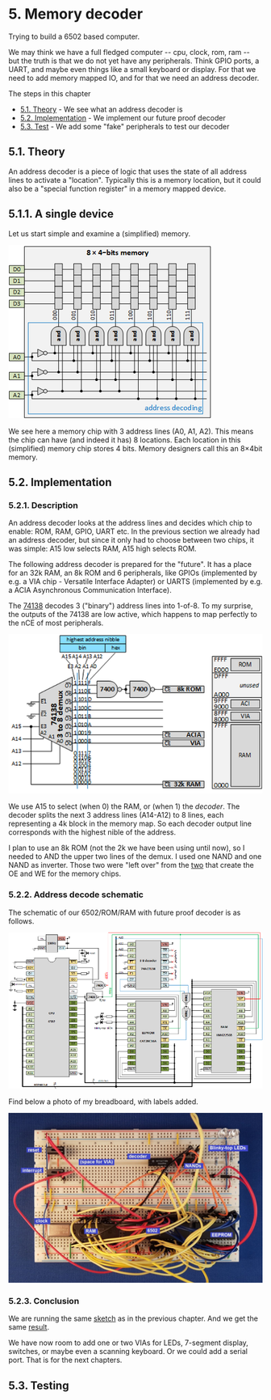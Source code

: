 # 5. Memory decoder
Trying to build a 6502 based computer. 

We may think we have a full fledged computer -- cpu, clock, rom, ram -- but the truth is that we do not yet have 
any peripherals. Think GPIO ports, a UART, and maybe even things like a small keyboard or display. For that we need
to add memory mapped IO, and for that we need an address decoder. 

The steps in this chapter
 - [5.1. Theory](README.md#51-Theory) - We see what an address decoder is
 - [5.2. Implementation](README.md#52-Implementation) - We implement our future proof decoder
 - [5.3. Test](README.md#53-Testing) - We add some "fake" peripherals to test our decoder
 

## 5.1. Theory

An address decoder is a piece of logic that uses the state of all address lines to activate a "location".
Typically this is a memory location, but it could also be a "special function register" in a memory mapped device.

## 5.1.1. A single device

Let us start simple and examine a (simplified) memory.

![A single memory chip](decoder8x4.png)

We see here a memory chip with 3 address lines (A0, A1, A2). This means the chip can have (and indeed it has) 8 locations.
Each location in this (simplified) memory chip stores 4 bits. Memory designers call this an 8×4bit memory.


## 5.2. Implementation

### 5.2.1. Description

An address decoder looks at the address lines and decides which chip to enable: ROM, RAM, GPIO, UART etc.
In the previous section we already had an address decoder, but since it only had to choose between two chips, 
it was simple: A15 low selects RAM, A15 high selects ROM.

The following address decoder is prepared for the "future".
It has a place for an 32k RAM, an 8k ROM and 6 peripherals, like 
GPIOs (implemented by e.g. a VIA chip - Versatile Interface Adapter) or 
UARTS (implemented by e.g. a ACIA Asynchronous Communication Interface).

The [74138](https://www.onsemi.com/pub/Collateral/MC74AC138-D.PDF) decodes 3 ("binary") address lines into 1-of-8.
To my surprise, the outputs of the 74138 are low active, which happens to map perfectly to the nCE of most peripherals.

![New address decoder](address-decode.png)

We use A15 to select (when 0) the RAM, or (when 1) the _decoder_.
The decoder splits the next 3 address lines (A14-A12) to 8 lines, each representing a 4k block in the memory map.
So each decoder output line corresponds with the highest nible of the address.

I plan to use an 8k ROM (not the 2k we have been using until now), so I needed to AND the upper two lines of the demux.
I used one NAND and one NAND as inverter. Those two were "left over" from the [two](README.md#4-2-1-Simple-address-decoding) 
that create the OE and WE for the memory chips.


### 5.2.2. Address decode schematic

The schematic of our 6502/ROM/RAM with future proof decoder is as follows.

![Schematics](eeprom-ram-decode.png)

Find below a photo of my breadboard, with labels added.

![Breadboard](eeprom-ram-decode.jpg)

### 5.2.3. Conclusion

We are running the same [sketch](../4ram/blinky-top.eeprom) as in the previous chapter.
And we get the same [result](https://youtu.be/LvaN9udekvI).

We have now room to add one or two VIAs for LEDs, 7-segment display, switches, or maybe even a scanning keyboard.
Or we could add a serial port. That is for the next chapters.


## 5.3. Testing

